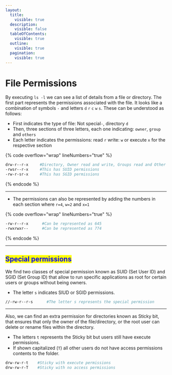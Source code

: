 ```yaml
---
layout:
  title:
    visible: true
  description:
    visible: false
  tableOfContents:
    visible: true
  outline:
    visible: true
  pagination:
    visible: true
---
```


# File Permissions

By executing `ls -l` we can see a list of details from a file or directory. The first part represents the permissions associated with the file. It looks like a combination of symbols `-` and letters `d` `r` `c` `w` `s`. These can be understood as follows:

* First indicates the type of file: Not special`-`, directory `d`
* Then, three sections of three letters, each one indicating: `owner`, `group` and `others`
* Each letter indicates the permissions: read `r` write: `w` or execute `x` for the respective section

{% code overflow="wrap" lineNumbers="true" %}
```bash
drw-r--r-x     #Directory, Owner read and write, Groups read and Other read and execute
-rwsr--r-x     #This has SUID permissions
-rw-r-sr-x     #This has SGID permissions
```
{% endcode %}

***

* The permissions can also be represented by adding the numbers in each section where `r=4`,  `w=2` and `x=1`

{% code overflow="wrap" lineNumbers="true" %}
```bash
-rw-r--r-x      #Can be represented as 645
-rwxrwxr--      #Can be represented as 774
```
{% endcode %}

***

## <mark style="color:blue;">**Special permissions**</mark>

We find two classes of special permission known as SUID (Set User ID) and SGID (Set Group ID) that allow to run specific applications as root for certain users or groups without being owners.

* The letter `s` indicates SIUD or SGID permissions.

```bash
//-rw-r--r-s      #The letter s represents the special permission
```

***

Also, we can find an extra permission for directories known as Sticky bit, that ensures that only the owner of the file/directory, or the root user can delete or rename files within the directory.

* The letters `t` represents the Sticky bit but users still have execute permissions.
* If shown capitalized (`T`)  all other users do not have access permissions contents to the folder.

```bash
drw-rw-r-t    #Sticky with execute permissions
drw-rw-r-T    #Sticky with no access permissions
```
